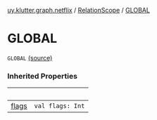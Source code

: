 [uy.klutter.graph.netflix](../index.md) / [RelationScope](index.md) / [GLOBAL](.)


# GLOBAL
<code>GLOBAL</code> [(source)](https://github.com/kohesive/klutter/blob/master/netflix-graph-jdk6/src/main/kotlin/uy/klutter/graph/netflix/NetflixGraph.kt#L34)<br/>


### Inherited Properties

|&nbsp;|&nbsp;|
|---|---|
| [flags](flags.md) | <code>val flags: Int</code><br/> |
